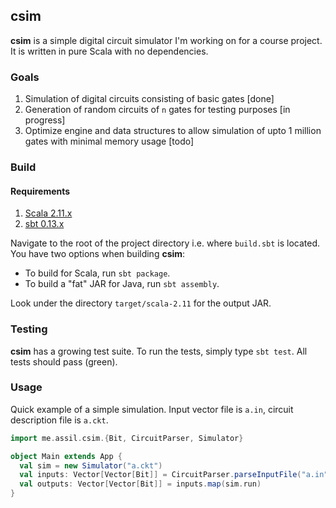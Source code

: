 ## csim

**csim** is a simple digital circuit simulator I'm working on for a course project. It is written in pure Scala with no dependencies.

### Goals

1. Simulation of digital circuits consisting of basic gates [done]
2. Generation of random circuits of `n` gates for testing purposes [in progress]
3. Optimize engine and data structures to allow simulation of upto 1 million gates with minimal memory usage [todo]

### Build

#### Requirements

1. [Scala 2.11.x](http://www.scala-lang.org/download/)
2. [sbt 0.13.x](http://www.scala-sbt.org/download.html)

Navigate to the root of the project directory i.e. where `build.sbt` is located. You have two options when building **csim**:

* To build for Scala, run `sbt package`.
* To build a "fat" JAR for Java, run `sbt assembly`.

Look under the directory `target/scala-2.11` for the output JAR.

### Testing

**csim** has a growing test suite. To run the tests, simply type `sbt test`. All tests should pass (green).

### Usage

Quick example of a simple simulation. Input vector file is `a.in`, circuit description file is `a.ckt`.

```scala
import me.assil.csim.{Bit, CircuitParser, Simulator}

object Main extends App {
  val sim = new Simulator("a.ckt")
  val inputs: Vector[Vector[Bit]] = CircuitParser.parseInputFile("a.in")
  val outputs: Vector[Vector[Bit]] = inputs.map(sim.run)
}
```
